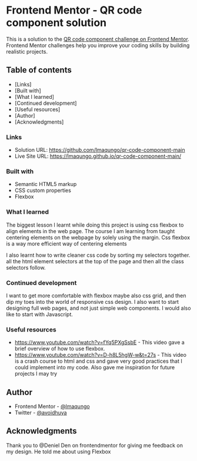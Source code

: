 # Frontend Mentor - QR code component solution

This is a solution to the [QR code component challenge on Frontend Mentor](https://www.frontendmentor.io/challenges/qr-code-component-iux_sIO_H). Frontend Mentor challenges help you improve your coding skills by building realistic projects.

## Table of contents


  - [Links]
  - [Built with]
  - [What I learned]
  - [Continued development]
  - [Useful resources]
- [Author]
- [Acknowledgments]




### Links

- Solution URL: https://github.com/lmaqungo/qr-code-component-main
- Live Site URL: https://lmaqungo.github.io/qr-code-component-main/


### Built with

- Semantic HTML5 markup
- CSS custom properties
- Flexbox

### What I learned

The biggest lesson I learnt while doing this project is using css flexbox to align elements in the web page. The course I am learning from taught centering elements on the webpage by solely using the margin. Css flexbox is a way more efficient way of centering elements

I also learnt how to write cleaner css code by sorting my selectors together. all the html element selectors at the top of the page and then all the class selectors follow.

### Continued development

I want to get more comfortable with flexbox maybe also css grid, and then dip my toes into the world of responsive css design. I also want to start designing full web pages, and not just simple web components. I would also like to start with Javascript.


### Useful resources

- https://www.youtube.com/watch?v=fYq5PXgSsbE - This video gave a brief overview of how to use flexbox.
- https://www.youtube.com/watch?v=D-h8L5hgW-w&t=27s - This video is a crash course to html and css and gave very good practices that I could implement into my code. Also gave me inspiration for future projects I may try


## Author

- Frontend Mentor - [@lmaqungo](https://www.frontendmentor.io/profile/lmaqungo)
- Twitter - [@avoidhuya](https://twitter.com/avoidhuya)


## Acknowledgments

Thank you to @Deniel Den on frontendmentor for giving me feedback on my design. He told me about using Flexbox
